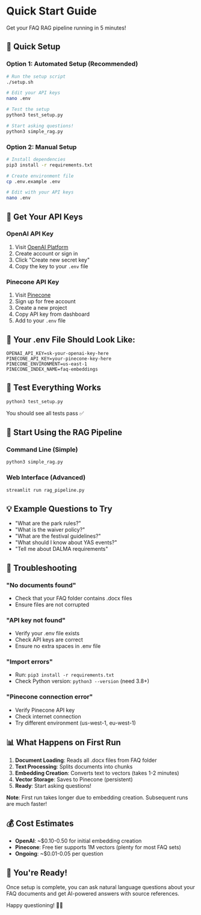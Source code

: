 # Quick Start Guide

Get your FAQ RAG pipeline running in 5 minutes!

## 🚀 Quick Setup

### Option 1: Automated Setup (Recommended)

```bash
# Run the setup script
./setup.sh

# Edit your API keys
nano .env

# Test the setup
python3 test_setup.py

# Start asking questions!
python3 simple_rag.py
```

### Option 2: Manual Setup

```bash
# Install dependencies
pip3 install -r requirements.txt

# Create environment file
cp .env.example .env

# Edit with your API keys
nano .env
```

## 🔑 Get Your API Keys

### OpenAI API Key

1. Visit [OpenAI Platform](https://platform.openai.com/api-keys)
2. Create account or sign in
3. Click "Create new secret key"
4. Copy the key to your `.env` file

### Pinecone API Key

1. Visit [Pinecone](https://app.pinecone.io/)
2. Sign up for free account
3. Create a new project
4. Copy API key from dashboard
5. Add to your `.env` file

## 📝 Your .env File Should Look Like:

```
OPENAI_API_KEY=sk-your-openai-key-here
PINECONE_API_KEY=your-pinecone-key-here
PINECONE_ENVIRONMENT=us-east-1
PINECONE_INDEX_NAME=faq-embeddings
```

## 🧪 Test Everything Works

```bash
python3 test_setup.py
```

You should see all tests pass ✅

## 🎯 Start Using the RAG Pipeline

### Command Line (Simple)

```bash
python3 simple_rag.py
```

### Web Interface (Advanced)

```bash
streamlit run rag_pipeline.py
```

## 💡 Example Questions to Try

- "What are the park rules?"
- "What is the waiver policy?"
- "What are the festival guidelines?"
- "What should I know about YAS events?"
- "Tell me about DALMA requirements"

## 🔧 Troubleshooting

### "No documents found"

- Check that your FAQ folder contains .docx files
- Ensure files are not corrupted

### "API key not found"

- Verify your .env file exists
- Check API keys are correct
- Ensure no extra spaces in .env file

### "Import errors"

- Run: `pip3 install -r requirements.txt`
- Check Python version: `python3 --version` (need 3.8+)

### "Pinecone connection error"

- Verify Pinecone API key
- Check internet connection
- Try different environment (us-west-1, eu-west-1)

## 📊 What Happens on First Run

1. **Document Loading**: Reads all .docx files from FAQ folder
2. **Text Processing**: Splits documents into chunks
3. **Embedding Creation**: Converts text to vectors (takes 1-2 minutes)
4. **Vector Storage**: Saves to Pinecone (persistent)
5. **Ready**: Start asking questions!

**Note**: First run takes longer due to embedding creation. Subsequent runs are much faster!

## 💰 Cost Estimates

- **OpenAI**: ~$0.10-0.50 for initial embedding creation
- **Pinecone**: Free tier supports 1M vectors (plenty for most FAQ sets)
- **Ongoing**: ~$0.01-0.05 per question

## 🎉 You're Ready!

Once setup is complete, you can ask natural language questions about your FAQ documents and get AI-powered answers with source references.

Happy questioning! 🤖✨
